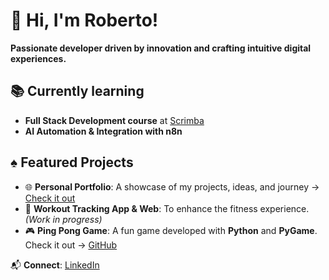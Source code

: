 # 👋 Hi, I'm Roberto!  
**Passionate developer driven by innovation and crafting intuitive digital experiences.**

## 📚 Currently learning  
- **Full Stack Development course** at [Scrimba](https://scrimba.com/fullstack-path-c0fullstack)
- **AI Automation & Integration with n8n**

## ♠︎ Featured Projects  
- 🌐 **Personal Portfolio**: A showcase of my projects, ideas, and journey → [Check it out](https://robertocarrascoso.com)
- 📱 **Workout Tracking App & Web**: To enhance the fitness experience. *(Work in progress)*
- 🎮 **Ping Pong Game**: A fun game developed with **Python** and **PyGame**. Check it out → [GitHub](https://github.com/robertocarrascoso/PingPong_RDI)


📬 **Connect**: [LinkedIn](https://www.linkedin.com/in/roberto-carrascoso-jord%C3%A1n-4a1a49354/)
